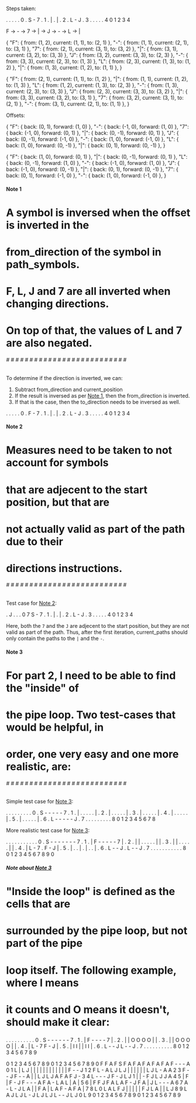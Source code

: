 Steps taken:

. . . . . 0
. S - 7 . 1
. | . | . 2
. L - J . 3
. . . . . 4
0 1 2 3 4


F -> - -> 7 -> | -> J -> - -> L -> |

{
  "F": { from: (1, 2), current: (1, 1),  to: (2, 1) },
  "-": { from: (1, 1), current: (2, 1),  to: (3, 1) },
  "7": { from: (2, 1), current: (3, 1),  to: (3, 2) },
  "|": { from: (3, 1), current: (3, 2),  to: (3, 3) },
  "J": { from: (3, 2), current: (3, 3),  to: (2, 3) },
  "-": { from: (3, 3), current: (2, 3),  to: (1, 3) },
  "L": { from: (2, 3), current: (1, 3),  to: (1, 2) },
  "|": { from: (1, 3), current: (1, 2),  to: (1, 1) },
}

{
  "F": { from: (2, 1), current: (1, 1),  to: (1, 2) },
  "|": { from: (1, 1), current: (1, 2),  to: (1, 3) },
  "L": { from: (1, 2), current: (1, 3),  to: (2, 3) },
  "-": { from: (1, 3), current: (2, 3),  to: (3, 3) },
  "J": { from: (2, 3), current: (3, 3),  to: (3, 2) },
  "|": { from: (3, 3), current: (3, 2),  to: (3, 1) },
  "7": { from: (3, 2), current: (3, 1),  to: (2, 1) },
  "-": { from: (3, 1), current: (2, 1),  to: (1, 1) },
}

Offsets:

{
  "F": { back: (0, 1), forward: (1, 0) },
  "-": { back: (-1, 0), forward: (1, 0) },
  "7": { back: (-1, 0), forward: (0, 1) },
  "|": { back: (0, -1), forward: (0, 1) },
  "J": { back: (0, -1), forward: (-1, 0) },
  "-": { back: (1, 0), forward: (-1, 0) },
  "L": { back: (1, 0), forward: (0, -1) },
  "|": { back: (0, 1), forward: (0, -1) },
}

{
  "F": { back: (1, 0), forward: (0, 1) },
  "|": { back: (0, -1), forward: (0, 1) },
  "L": { back: (0, -1), forward: (1, 0) },
  "-": { back: (-1, 0), forward: (1, 0) },
  "J": { back: (-1, 0), forward: (0, -1) },
  "|": { back: (0, 1), forward: (0, -1) },
  "7": { back: (0, 1), forward: (-1, 0) },
  "-": { back: (1, 0), forward: (-1, 0) },
}

#### Note 1 ################################################
# A symbol is inversed when the offset is inverted in the  #
# from_direction of the symbol in path_symbols.            #
#                                                          #
# F, L, J and 7 are all inverted when changing directions. #
# On top of that, the values of L and 7 are also negated.  #
###### # # # # # # # # # # # # # # # # # # # # # # # # # # #

To determine if the direction is inverted, we can:

1. Subtract from_direction and current_position
2. If the result is inversed as per [Note 1](#note-1), then the from_direction is inverted.
3. If that is the case, then the to_direction needs to be inversed as well.

. . . . . 0
. F - 7 . 1
. | . | . 2
. L - J . 3
. . . . . 4
0 1 2 3 4


#### Note 2 ################################################
# Measures need to be taken to not account for symbols     #
# that are adjecent to the start position, but that are    #
# not actually valid as part of the path due to their      #
# directions instructions.                                 #
###### # # # # # # # # # # # # # # # # # # # # # # # # # # #

Test case for [Note 2](#note-2):

. J . . . 0
7 S - 7 . 1
. | . | . 2
. L - J . 3
. . . . . 4
0 1 2 3 4

Here, both the `7` and the `J` are adjecent to the start position, but they are not valid as part of the path. Thus, after the first iteration, current_paths should only contain the paths to
the `|` and the `-`.


#### Note 3 ################################################
# For part 2, I need to be able to find the "inside" of    #
# the pipe loop. Two test-cases that would be helpful, in  #
# order, one very easy and one more realistic, are:        #
###### # # # # # # # # # # # # # # # # # # # # # # # # # # #

Simple test case for [Note 3](#note-3):

. . . . . . . . . 0
. S - - - - - 7 . 1
. | . . . . . | . 2
. | . . . . . | . 3
. | . . . . . | . 4
. | . . . . . | . 5
. | . . . . . | . 6
. L - - - - - J . 7
. . . . . . . . . 8
0 1 2 3 4 5 6 7 8

More realistic test case for [Note 3](#note-3):

. . . . . . . . . . . 0
. S - - - - - - - 7 . 1
. | F - - - - - 7 | . 2
. | | . . . . . | | . 3
. | | . . . . . | | . 4
. | L - 7 . F - J | . 5
. | . . | . | . . | . 6
. L - - J . L - - J . 7
. . . . . . . . . . . 8
0 1 2 3 4 5 6 7 8 9 0

##### Note about [Note 3](#note-3) #########################
# "Inside the loop" is defined as the cells that are       #
# surrounded by the pipe loop, but not part of the pipe    #
# loop itself. The following example, where I means        #
# it counts and O means it doesn't, should make it clear:  #
##### ######################################################

. . . . . . . . . . 0
. S - - - - - - 7 . 1
. | F - - - - 7 | . 2
. | | O O O O | | . 3
. | | O O O O | | . 4
. | L - 7 F - J | . 5
. | I I | | I I | . 6
. L - - J L - - J . 7
. . . . . . . . . . 8
0 1 2 3 4 5 6 7 8 9 



  0 1 2 3 4 5 6 7 8 9 0 1 2 3 4 5 6 7 8 9
0 F F A F S F A F A F A F A F A F - - - A 0
1 L | L J | | | | | | | | | | | | F - - J 1
2 F L - A L J L J | | | | | | L J L - A A 2
3 F - - J F - - A | | L J L J A F A F J - 3
4 L - - - J F - J L J 1 | | - F J L J J A 4
5 | F | F - J F - - - A F A - L A L | A | 5
6 | F F J F A L A F - J F A | J L - - - A 6
7 A - L - J L A | | F A | L A F - A F A | 7
8 L 0 L A L F J | | | | | F J L A | | L J 8
9 L A J L J L - J L J L J L - - J L J 0 L 9
  0 1 2 3 4 5 6 7 8 9 0 1 2 3 4 5 6 7 8 9

  
